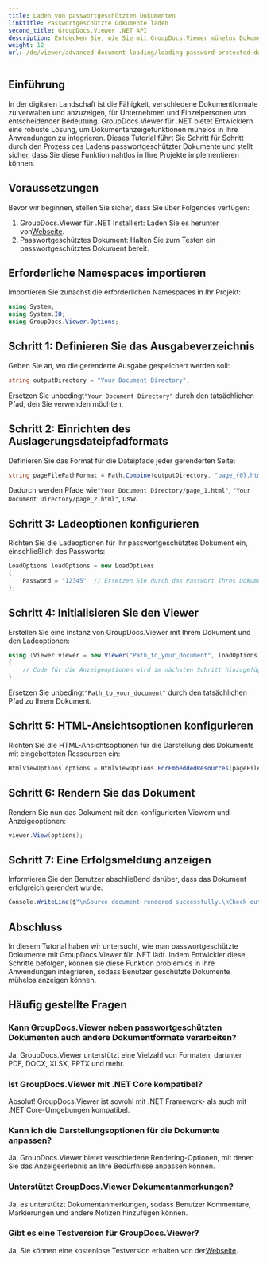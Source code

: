 ```yaml
---
title: Laden von passwortgeschützten Dokumenten
linktitle: Passwortgeschützte Dokumente laden
second_title: GroupDocs.Viewer .NET API
description: Entdecken Sie, wie Sie mit GroupDocs.Viewer mühelos Dokumentanzeigefunktionen in Ihre .NET-Anwendungen integrieren. Dieses Tutorial bietet eine umfassende Schritt-für-Schritt-Anleitung.
weight: 12
url: /de/viewer/advanced-document-loading/loading-password-protected-document/
---
```

## Einführung

In der digitalen Landschaft ist die Fähigkeit, verschiedene Dokumentformate zu verwalten und anzuzeigen, für Unternehmen und Einzelpersonen von entscheidender Bedeutung. GroupDocs.Viewer für .NET bietet Entwicklern eine robuste Lösung, um Dokumentanzeigefunktionen mühelos in ihre Anwendungen zu integrieren. Dieses Tutorial führt Sie Schritt für Schritt durch den Prozess des Ladens passwortgeschützter Dokumente und stellt sicher, dass Sie diese Funktion nahtlos in Ihre Projekte implementieren können.

## Voraussetzungen

Bevor wir beginnen, stellen Sie sicher, dass Sie über Folgendes verfügen:

1.  GroupDocs.Viewer für .NET Installiert: Laden Sie es herunter von[Webseite](https://releases.groupdocs.com/viewer/net/).
2. Passwortgeschütztes Dokument: Halten Sie zum Testen ein passwortgeschütztes Dokument bereit.

## Erforderliche Namespaces importieren

Importieren Sie zunächst die erforderlichen Namespaces in Ihr Projekt:

```csharp
using System;
using System.IO;
using GroupDocs.Viewer.Options;
```

## Schritt 1: Definieren Sie das Ausgabeverzeichnis

Geben Sie an, wo die gerenderte Ausgabe gespeichert werden soll:

```csharp
string outputDirectory = "Your Document Directory";
```
 Ersetzen Sie unbedingt`"Your Document Directory"` durch den tatsächlichen Pfad, den Sie verwenden möchten.

## Schritt 2: Einrichten des Auslagerungsdateipfadformats

Definieren Sie das Format für die Dateipfade jeder gerenderten Seite:

```csharp
string pageFilePathFormat = Path.Combine(outputDirectory, "page_{0}.html");
```

 Dadurch werden Pfade wie`"Your Document Directory/page_1.html"`, `"Your Document Directory/page_2.html"`, usw.

## Schritt 3: Ladeoptionen konfigurieren

Richten Sie die Ladeoptionen für Ihr passwortgeschütztes Dokument ein, einschließlich des Passworts:

```csharp
LoadOptions loadOptions = new LoadOptions
{
    Password = "12345"  // Ersetzen Sie durch das Passwort Ihres Dokuments.
};
```

## Schritt 4: Initialisieren Sie den Viewer

Erstellen Sie eine Instanz von GroupDocs.Viewer mit Ihrem Dokument und den Ladeoptionen:

```csharp
using (Viewer viewer = new Viewer("Path_to_your_document", loadOptions))
{
    // Code für die Anzeigeoptionen wird im nächsten Schritt hinzugefügt.
}
```
 Ersetzen Sie unbedingt`"Path_to_your_document"` durch den tatsächlichen Pfad zu Ihrem Dokument.

## Schritt 5: HTML-Ansichtsoptionen konfigurieren

Richten Sie die HTML-Ansichtsoptionen für die Darstellung des Dokuments mit eingebetteten Ressourcen ein:

```csharp
HtmlViewOptions options = HtmlViewOptions.ForEmbeddedResources(pageFilePathFormat);
```

## Schritt 6: Rendern Sie das Dokument

Rendern Sie nun das Dokument mit den konfigurierten Viewern und Anzeigeoptionen:

```csharp
viewer.View(options);
```

## Schritt 7: Eine Erfolgsmeldung anzeigen

Informieren Sie den Benutzer abschließend darüber, dass das Dokument erfolgreich gerendert wurde:

```csharp
Console.WriteLine($"\nSource document rendered successfully.\nCheck output in {outputDirectory}.");
```

## Abschluss

In diesem Tutorial haben wir untersucht, wie man passwortgeschützte Dokumente mit GroupDocs.Viewer für .NET lädt. Indem Entwickler diese Schritte befolgen, können sie diese Funktion problemlos in ihre Anwendungen integrieren, sodass Benutzer geschützte Dokumente mühelos anzeigen können.

## Häufig gestellte Fragen

### Kann GroupDocs.Viewer neben passwortgeschützten Dokumenten auch andere Dokumentformate verarbeiten?

Ja, GroupDocs.Viewer unterstützt eine Vielzahl von Formaten, darunter PDF, DOCX, XLSX, PPTX und mehr.

### Ist GroupDocs.Viewer mit .NET Core kompatibel?

Absolut! GroupDocs.Viewer ist sowohl mit .NET Framework- als auch mit .NET Core-Umgebungen kompatibel.

### Kann ich die Darstellungsoptionen für die Dokumente anpassen?

Ja, GroupDocs.Viewer bietet verschiedene Rendering-Optionen, mit denen Sie das Anzeigeerlebnis an Ihre Bedürfnisse anpassen können.

### Unterstützt GroupDocs.Viewer Dokumentanmerkungen?

Ja, es unterstützt Dokumentanmerkungen, sodass Benutzer Kommentare, Markierungen und andere Notizen hinzufügen können.

### Gibt es eine Testversion für GroupDocs.Viewer?

 Ja, Sie können eine kostenlose Testversion erhalten von der[Webseite](https://releases.groupdocs.com/).
